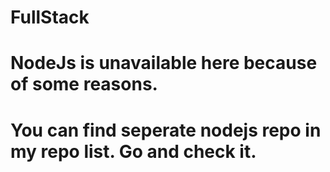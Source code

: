 # FullStack

# NodeJs is unavailable here because of some reasons.

# You can find seperate nodejs repo in my repo list. Go and check it.

